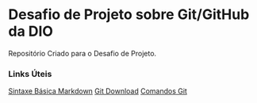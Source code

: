 # Desafio de Projeto sobre Git/GitHub da DIO 
Repositório Criado para o Desafio de Projeto.

### Links Úteis
[Sintaxe Básica Markdown](https://www.markdownguide.org/basic-syntax/)
[Git Download](https://git-scm.com/download)
[Comandos Git](https://comandosgit.github.io/)
